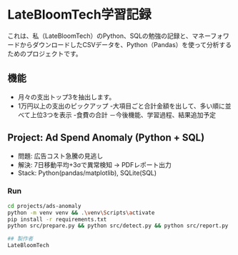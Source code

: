 # LateBloomTech学習記録

これは、私（LateBloomTech）のPython、SQLの勉強の記録と、マネーフォワードからダウンロードしたCSVデータを、Python（Pandas）を使って分析するためのプロジェクトです。

## 機能
- 月々の支出トップ3を抽出します。
- 1万円以上の支出のピックアップ
-大項目ごと合計金額を出して、多い順に並べて上位3つを表示
-食費の合計
－今後機能、学習過程、結果追加予定

## Project: Ad Spend Anomaly (Python + SQL)
- 問題: 広告コスト急騰の見逃し
- 解決: 7日移動平均+3σで異常検知 → PDFレポート出力
- Stack: Python(pandas/matplotlib), SQLite(SQL)

### Run
```bash
cd projects/ads-anomaly
python -m venv venv && .\venv\Scripts\activate
pip install -r requirements.txt
python src/prepare.py && python src/detect.py && python src/report.py

## 製作者
LateBloomTech